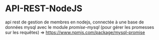 # API-REST-NodeJS

api rest de gestion de membres en nodejs, connectée à une base de données mysql avec le module
_promise-mysql_ (pour gérer les promesses sur les requêtes) => https://www.npmjs.com/package/mysql-promise
